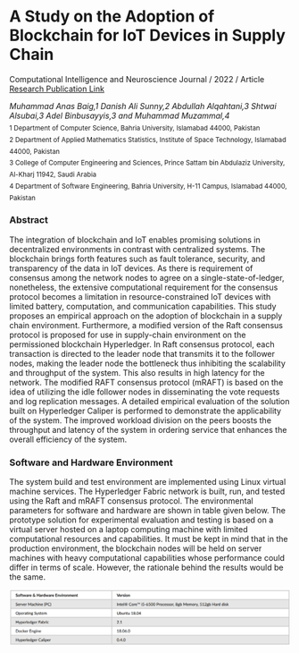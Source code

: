 # A Study on the Adoption of Blockchain for IoT Devices in Supply Chain
Computational Intelligence and Neuroscience Journal / 2022 / Article<br/>
[Research Publication Link](https://doi.org/10.1155/2022/9228982)

*Muhammad Anas Baig,1 Danish Ali Sunny,2 Abdullah Alqahtani,3 Shtwai Alsubai,3 Adel Binbusayyis,3 and Muhammad Muzammal,4*<br/>
<sub>1 Department of Computer Science, Bahria University, Islamabad 44000, Pakistan</sub><br/>
<sub>2 Department of Applied Mathematics Statistics, Institute of Space Technology, Islamabad 44000, Pakistan</sub><br/>
<sub>3 College of Computer Engineering and Sciences, Prince Sattam bin Abdulaziz University, Al-Kharj 11942, Saudi Arabia</sub><br/>
<sub>4 Department of Software Engineering, Bahria University, H-11 Campus, Islamabad 44000, Pakistan</sub><br/>

### Abstract
The integration of blockchain and IoT enables promising solutions in decentralized environments in contrast with centralized systems. The blockchain brings forth features such as fault tolerance, security, and transparency of the data in IoT devices. As there is requirement of consensus among the network nodes to agree on a single-state-of-ledger, nonetheless, the extensive computational requirement for the consensus protocol becomes a limitation in resource-constrained IoT devices with limited battery, computation, and communication capabilities. This study proposes an empirical approach on the adoption of blockchain in a supply chain environment. Furthermore, a modified version of the Raft consensus protocol is proposed for use in supply-chain environment on the permissioned blockchain Hyperledger. In Raft consensus protocol, each transaction is directed to the leader node that transmits it to the follower nodes, making the leader node the bottleneck thus inhibiting the scalability and throughput of the system. This also results in high latency for the network. The modified RAFT consensus protocol (mRAFT) is based on the idea of utilizing the idle follower nodes in disseminating the vote requests and log replication messages. A detailed empirical evaluation of the solution built on Hyperledger Caliper is performed to demonstrate the applicability of the system. The improved workload division on the peers boosts the throughput and latency of the system in ordering service that enhances the overall efficiency of the system.

### Software and Hardware Environment
The system build and test environment are implemented using Linux virtual machine services. The Hyperledger Fabric network is built, run, and tested using the Raft and mRAFT consensus protocol. The environmental parameters for software and hardware are shown in table given below. The prototype solution for experimental evaluation and testing is based on a virtual server hosted on a laptop computing machine with limited computational resources and capabilities. It must be kept in mind that in the production environment, the blockchain nodes will be held on server machines with heavy computational capabilities whose performance could differ in terms of scale. However, the rationale behind the results would be the same.

![Software and Hardware Environment](swRequirements.PNG)

